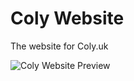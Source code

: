 # Coly Website
The website for Coly.uk

![Coly Website Preview](https://i.imgur.com/NsMCOG6.jpg "Coly Website Preview")
